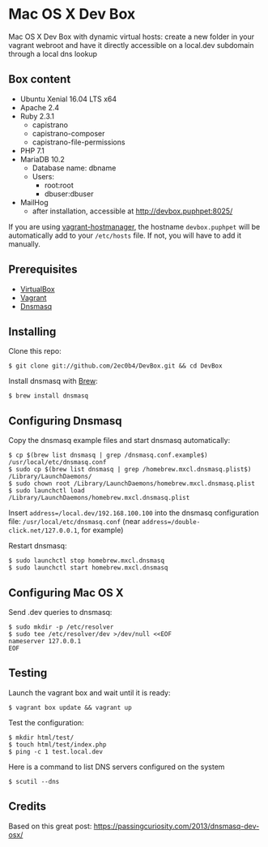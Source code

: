 # Mac OS X Dev Box

Mac OS X Dev Box with dynamic virtual hosts: create a new folder in your vagrant webroot and have it directly accessible on a local.dev subdomain through a local dns lookup

## Box content

* Ubuntu Xenial 16.04 LTS x64
* Apache 2.4
* Ruby 2.3.1
  * capistrano
  * capistrano-composer
  * capistrano-file-permissions
* PHP 7.1
* MariaDB 10.2
  * Database name: dbname
  * Users:
    * root:root
    * dbuser:dbuser
* MailHog
  * after installation, accessible at <http://devbox.puphpet:8025/>

If you are using [vagrant-hostmanager](https://github.com/devopsgroup-io/vagrant-hostmanager), the hostname ```devbox.puphpet``` will be automatically add to your ```/etc/hosts``` file. If not, you will have to add it manually.

## Prerequisites

  * [VirtualBox](https://www.virtualbox.org/)
  * [Vagrant](https://www.vagrantup.com)
  * [Dnsmasq](http://www.thekelleys.org.uk/dnsmasq/doc.html)

## Installing

Clone this repo:
```
$ git clone git://github.com/2ec0b4/DevBox.git && cd DevBox
```

Install dnsmasq with [Brew](http://brew.sh/):
```
$ brew install dnsmasq
```

## Configuring Dnsmasq

Copy the dnsmasq example files and start dnsmasq automatically:
```
$ cp $(brew list dnsmasq | grep /dnsmasq.conf.example$) /usr/local/etc/dnsmasq.conf
$ sudo cp $(brew list dnsmasq | grep /homebrew.mxcl.dnsmasq.plist$) /Library/LaunchDaemons/
$ sudo chown root /Library/LaunchDaemons/homebrew.mxcl.dnsmasq.plist
$ sudo launchctl load /Library/LaunchDaemons/homebrew.mxcl.dnsmasq.plist
```

Insert ```address=/local.dev/192.168.100.100``` into the dnsmasq configuration file: ```/usr/local/etc/dnsmasq.conf``` (near ```address=/double-click.net/127.0.0.1```, for example)

Restart dnsmasq:
```
$ sudo launchctl stop homebrew.mxcl.dnsmasq
$ sudo launchctl start homebrew.mxcl.dnsmasq
```

## Configuring Mac OS X

Send .dev queries to dnsmasq:
```
$ sudo mkdir -p /etc/resolver
$ sudo tee /etc/resolver/dev >/dev/null <<EOF
nameserver 127.0.0.1
EOF
```

## Testing

Launch the vagrant box and wait until it is ready:
```
$ vagrant box update && vagrant up
```

Test the configuration:
```
$ mkdir html/test/
$ touch html/test/index.php
$ ping -c 1 test.local.dev
```

Here is a command to list DNS servers configured on the system
```
$ scutil --dns
```

## Credits

Based on this great post: <https://passingcuriosity.com/2013/dnsmasq-dev-osx/>
